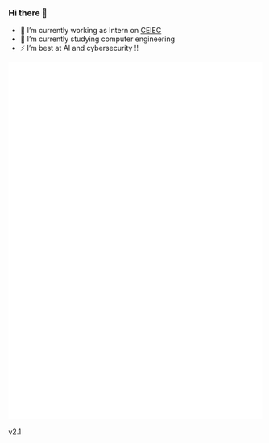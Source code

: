 ### Hi there 👋

- 🔭 I’m currently working as Intern on [CEIEC](https://github.com/ufvceiec)
- 🌱 I’m currently studying computer engineering
- ⚡ I’m best at AI and cybersecurity !!

![Metrics](github-metrics.svg)

v2.1
<!--
**Enriquerzrz/Enriquerzrz** is a ✨ _special_ ✨ repository because its `README.md` (this file) appears on your GitHub profile.

Here are some ideas to get you started:

- 🔭 I’m currently working on ...
- 🌱 I’m currently learning ...
- 👯 I’m looking to collaborate on ...
- 🤔 I’m looking for help with ...
- 💬 Ask me about ...
- 📫 How to reach me: ...
- 😄 Pronouns: ...
- ⚡ Fun fact: ...
-->
